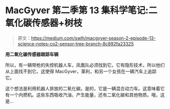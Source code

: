 # MacGyver 第二季第 13 集科学笔记:二氧化碳传感器+树枝

> 原文：<https://medium.com/swlh/macgyver-season-2-episode-13-science-notes-co2-sensor-tree-branch-8c892fa23325>

**用二氧化碳传感器跟踪车辆**

所以，有一辆带枪的失控机器人车，凤凰队必须找到它。它有隐形技术，所以他们从上面找不到它。这使得 MacGyver，莱利，和另一个女孩在一辆汽车上追踪它。

这个想法是利用机器人排放的二氧化碳。是的，它是一辆混合动力车。这意味着它有一个内燃机。这些东西吸收汽油，产生能量，还有二氧化碳和其他物质。哦，这是…